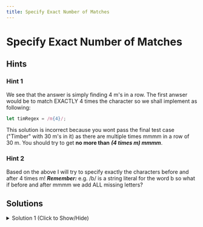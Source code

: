 ```yaml
---
title: Specify Exact Number of Matches
---
```

# Specify Exact Number of Matches

## Hints

### Hint 1
We see that the answer is simply finding 4 m's in a row. The first anwser would be to match EXACTLY 4 times the character so we shall implement as following:
```javascript
let timRegex = /m{4}/;
```
This solution is incorrect because you wont pass the final test case ("Timber" with 30 m's in it) as there are multiple times mmmm in a row of 30 m.
You should try to get **no more than** ***(4 times m) mmmm***. 

### Hint 2
Based on the above I will try to specify exactly the characters before and after 4 times m!
***Remember:***  e.g. /b/ is a string literal for the word b so what if before and after mmmm we add ALL missing letters?

## Solutions

<details><summary>Solution 1 (Click to Show/Hide)</summary>

From hint 1 we defined how to find mmmm in the timStr. From hint 2 we observe that we need to find the word Timmmmber=Tim{4}ber.
We simpply add the exact word in our timRegex value and the final result is:

```javascript
let timStr = "Timmmmber";
let timRegex = /Tim{4}ber/; // Change this line
let result = timRegex.test(timStr);
```
</details>

